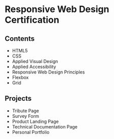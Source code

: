 # Responsive Web Design Certification

## Contents

* HTML5
* CSS
* Applied Visual Design
* Applied Accessibility
* Responsive Web Design Principles
* Flexbox
* Grid

## Projects

* Tribute Page
* Survey Form
* Product Landing Page
* Technical Documentation Page
* Personal Portfolio
